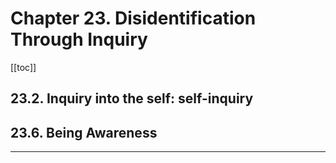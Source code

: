 # Chapter 23. Disidentification Through Inquiry

[[toc]]

## 23.2. Inquiry into the self: self-inquiry

## 23.6. Being Awareness



---